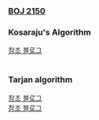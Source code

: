 ### [BOJ 2150](https://www.acmicpc.net/problem/2150)

### Kosaraju's Algorithm
[참조 블로그](https://jason9319.tistory.com/98)
<br>
<br>   

### Tarjan algorithm
[참조 블로그](https://storyofvector7.tistory.com/44)   
[참조 블로그](https://taesung1993.tistory.com/53)
